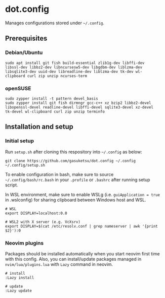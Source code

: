 # dot.config

Manages configurations stored under `~/.config`.

## Prerequisites

### Debian/Ubuntu

```
sudo apt install git fish build-essential zlib1g-dev libffi-dev libssl-dev libbz2-dev libncursesw5-dev libgdbm-dev liblzma-dev libsqlite3-dev uuid-dev libreadline-dev liblzma-dev tk-dev wl-clipboard curl zip unzip ncurses-term
```

### openSUSE

```
sudo zypper install -t pattern devel_basis
sudo zypper install git fish dirmngr gcc-c++ xz bzip2 libbz2-devel libopenssl-devel readline-devel libffi-devel sqlite3-devel xz-devel tk-devel wl-clipboard curl zip unzip terminfo
```

## Installation and setup

### Initial setup

Run `setup.sh` after cloning this respository into `~/.config` as below:

```
git clone https://github.com/gasuketsu/dot.config ~/.config
~/.config/setup.sh
```

To enable configuration in bash, make sure to source `~/.config/bash/rc.bash`
in your `.profile` or `.bashrc` after running setup script.

In WSL environment, make sure to enable WSLg (i.e. `guiApplication = true` in .wslconfig)
for sharing clipboard between Windows host and WSL.

```
# WSL
export DISPLAY=localhost:0.0

# WSL2 with X server (e.g. VcXsrv)
export DISPLAY=$(cat /etc/resolv.conf | grep nameserver | awk '{print $2}'):0
```

### Neovim plugins

Packages should be installed automatically when you start neovim first time with this config.
Also, you can install/update packages managed in `nvim/lua/plugins.lua` with `Lazy` command
in neovim.

```
# install
:Lazy install

# update
:Lazy update
```
